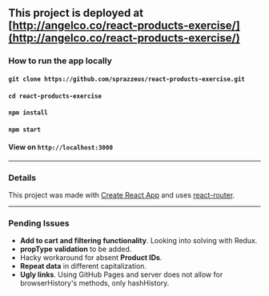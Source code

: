 ## This project is deployed at [http://angelco.co/react-products-exercise/](http://angelco.co/react-products-exercise/)

### How to run the app locally

#### `git clone https://github.com/sprazzeus/react-products-exercise.git`
#### `cd react-products-exercise`
#### `npm install`
#### `npm start`
#### View on `http://localhost:3000`
___

### Details
This project was made with [Create React App](https://github.com/facebookincubator/create-react-app) and uses [react-router](https://github.com/ReactTraining/react-router).

___

### Pending Issues
- **Add to cart and filtering functionality**. Looking into solving with Redux.
- **propType validation** to be added.
- Hacky workaround for absent **Product IDs**.
- **Repeat data** in different capitalization.
- **Ugly links**. Using GitHub Pages and server does not allow for browserHistory's methods, only hashHistory.

